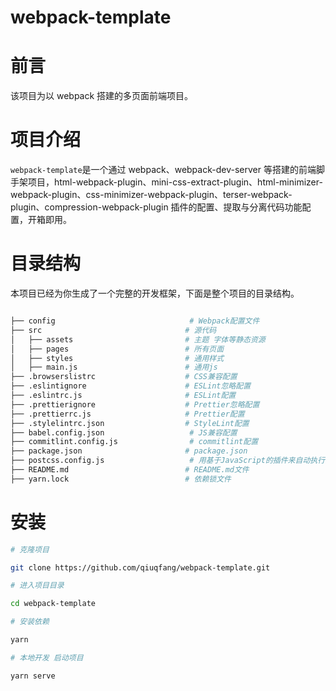 # webpack-template

# 前言

该项目为以 webpack 搭建的多页面前端项目。

# 项目介绍

`webpack-template`是一个通过 webpack、webpack-dev-server 等搭建的前端脚手架项目，html-webpack-plugin、mini-css-extract-plugin、html-minimizer-webpack-plugin、css-minimizer-webpack-plugin、terser-webpack-plugin、compression-webpack-plugin 插件的配置、提取与分离代码功能配置，开箱即用。

# 目录结构

本项目已经为你生成了一个完整的开发框架，下面是整个项目的目录结构。

```sh

├── config                              # Webpack配置文件
├── src                                # 源代码
│   ├── assets                         # 主题 字体等静态资源
│   ├── pages                          # 所有页面
│   ├── styles                         # 通用样式
│   ├── main.js                        # 通用js
├── .browserslistrc                    # CSS兼容配置
├── .eslintignore                      # ESLint忽略配置
├── .eslintrc.js                       # ESLint配置
├── .prettierignore                    # Prettier忽略配置
├── .prettierrc.js                     # Prettier配置
├── .stylelintrc.json                  # StyleLint配置
├── babel.config.json                   # JS兼容配置
├── commitlint.config.js                # commitlint配置
├── package.json                       # package.json
├── postcss.config.js                   # 用基于JavaScript的插件来自动执行常规CSS操作配置
├── README.md                          # README.md文件
├── yarn.lock                          # 依赖锁文件
```

# 安装

```sh
# 克隆项目

git clone https://github.com/qiuqfang/webpack-template.git

# 进入项目目录

cd webpack-template

# 安装依赖

yarn

# 本地开发 启动项目

yarn serve

```
